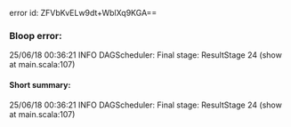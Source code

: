error id: ZFVbKvELw9dt+WblXq9KGA==
### Bloop error:

25/06/18 00:36:21 INFO DAGScheduler: Final stage: ResultStage 24 (show at main.scala:107)
#### Short summary: 

25/06/18 00:36:21 INFO DAGScheduler: Final stage: ResultStage 24 (show at main.scala:107)